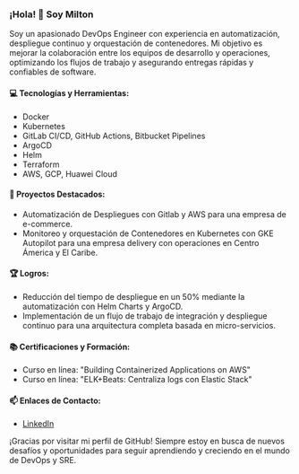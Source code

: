 ### ¡Hola! 👋 Soy Milton

Soy un apasionado DevOps Engineer con experiencia en automatización, despliegue continuo y orquestación de contenedores. Mi objetivo es mejorar la colaboración entre los equipos de desarrollo y operaciones, optimizando los flujos de trabajo y asegurando entregas rápidas y confiables de software.

#### 💻 Tecnologías y Herramientas:
- Docker
- Kubernetes
- GitLab CI/CD, GitHub Actions, Bitbucket Pipelines
- ArgoCD
- Helm
- Terraform
- AWS, GCP, Huawei Cloud

#### 🚀 Proyectos Destacados:
- Automatización de Despliegues con Gitlab y AWS para una empresa de e-commerce.
- Monitoreo y orquestación de Contenedores en Kubernetes con GKE Autopilot para una empresa delivery con operaciones en Centro Ámerica y El Caribe.

#### 🏆 Logros:
- Reducción del tiempo de despliegue en un 50% mediante la automatización con Helm Charts y ArgoCD.
- Implementación de un flujo de trabajo de integración y despliegue continuo para una arquitectura completa basada en micro-servicios.

#### 📚 Certificaciones y Formación:
- Curso en línea: "Building Containerized Applications on AWS"
- Curso en línea: "ELK+Beats: Centraliza logs con Elastic Stack"

#### 📫 Enlaces de Contacto:
- [LinkedIn](https://www.linkedin.com/in/milton-perez/)

¡Gracias por visitar mi perfil de GitHub! Siempre estoy en busca de nuevos desafíos y oportunidades para seguir aprendiendo y creciendo en el mundo de DevOps y SRE.

